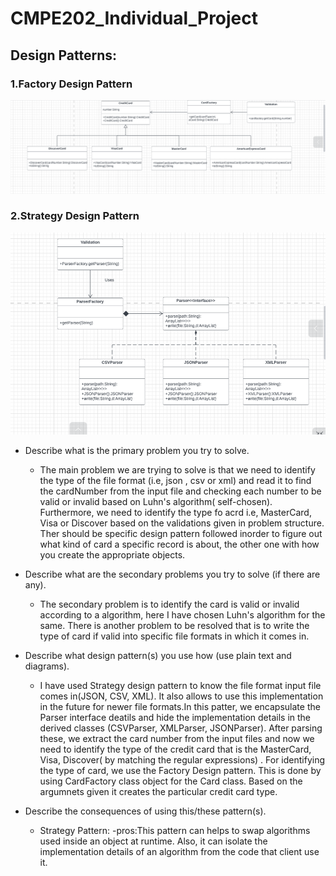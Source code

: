 # CMPE202_Individual_Project
## Design Patterns:

### 1.Factory Design Pattern
![alt-text](https://github.com/jsourya/CMPE202_Individual_Project/blob/main/IndividualProject/images/image_2022_12_07T04_34_48_006Z.png)
### 2.Strategy Design Pattern

![alt-text](https://github.com/jsourya/CMPE202_Individual_Project/blob/main/IndividualProject/images/image_2022_12_07T04_42_59_857Z.png)
- Describe what is the primary problem you try to solve.
  - The main problem we are trying to solve is that we need to identify the type of the file format (i.e, json , csv or xml) and read it to find the cardNumber from the input file and checking each number to be valid or invalid based on Luhn's algorithm( self-chosen). Furthermore, we need to identify the type fo acrd i.e, MasterCard, Visa or Discover based on the validations given in problem structure. Ther should be specific design pattern followed inorder to figure out what kind of card a specific record is about, the other one with how you create the appropriate objects.
  

- Describe what are the secondary problems you try to solve (if there are any).
  - The secondary problem is to identify the card is valid or invalid according to a algorithm, here I have chosen Luhn's algorithm for the same. There is another problem to be resolved that is to write the type of card if valid into specific file formats in which it comes in.

- Describe what design pattern(s) you use how (use plain text and diagrams).
  - I have used Strategy design pattern to know the file format input file comes in(JSON, CSV, XML). It also allows to use this implementation in the future for newer file formats.In this patter, we encapsulate the Parser interface deatils and hide the implementation details in the derived classes (CSVParser, XMLParser, JSONParser). After parsing these, we extract the card number from the input files and now we need to identify the type of the credit card that is the MasterCard, Visa, Discover( by matching the regular expressions) . For identifying the type of card, we use the Factory Design pattern. This is done by using CardFactory class object for the Card class. Based on the argumnets given it creates the particular credit  card type.

- Describe the consequences of using this/these pattern(s).
  - Strategy Pattern:
  -pros:This pattern can helps to swap algorithms used inside an object at runtime. Also, it can isolate the implementation details of an algorithm from the code that client use it.
